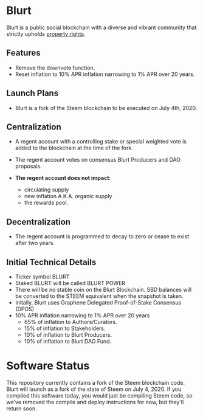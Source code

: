 # Blurt 

Blurt is a public social blockchain with a diverse and vibrant community that strictly upholds [property rights](https://twitter.com/cz_binance/status/1236373815447506945?s=20).

## Features

* Remove the downvote function. 
* Reset inflation to 10% APR inflation narrowing to 1% APR over 20 years. 


## Launch Plans

* Blurt is a fork of the Steem blockchain to be executed on July 4th, 2020. 

## Centralization

* A regent account with a controlling stake or special weighted vote is added to the blockchain at the time of the fork. 

* The regent account votes on consensus Blurt Producers and DAO proposals. 

* **The regent account does not impact**:
  * circulating supply
  * new inflation A.K.A. organic supply
  * the rewards pool. 

## Decentralization

* The regent account is programmed to decay to zero or cease to exist after two years.


## Initial Technical Details

* Ticker symbol BLURT
* Staked BLURT will be called BLURT POWER
* There will be no stable coin on the Blurt Blockchain. SBD balances will be converted to the STEEM equivalent when the snapshot is taken.
* Initally, Blurt uses Graphene Delegated Proof-of-Stake Consensus (DPOS)
* 10% APR inflation narrowing to 1% APR over 20 years
    * 65% of inflation to Authors/Curators. 
    * 15% of inflation to Stakeholders.
    * 10% of inflation to Blurt Producers.
    * 10% of inflation to Blurt DAO Fund. 
    

# Software Status

This repository currently contains a fork of the Steem blockchain code.  Blurt will launch as a fork of the state of Steem on July 4, 2020.  If you compiled this software today, you would just be compiling Steem code, so we've removed the compile and deploy instructions for now, but they'll return soon.  
